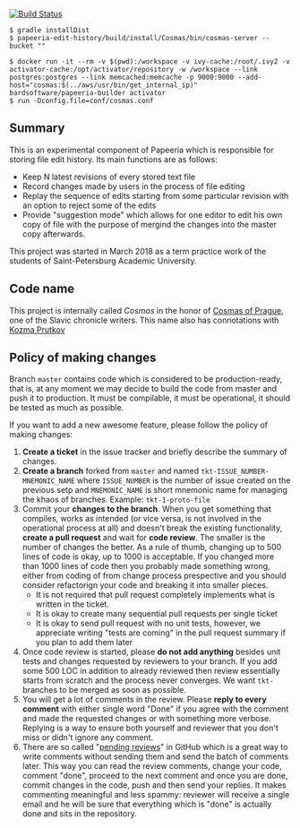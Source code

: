 [![Build Status](https://travis-ci.org/bardsoftware/papeeria-edit-history.svg?branch=master)](https://travis-ci.org/bardsoftware/papeeria-edit-history)

```
$ gradle installDist
$ papeeria-edit-history/build/install/Cosmas/bin/cosmas-server --bucket ""

$ docker run -it --rm -v $(pwd):/workspace -v ivy-cache:/root/.ivy2 -v activator-cache:/opt/activator/repository -w /workspace --link 
postgres:postgres --link memcached:memcache -p 9000:9000 --add-host="cosmas:$(../aws/usr/bin/get_internal_ip)" 
bardsoftware/papeeria-builder activator
$ run -Dconfig.file=conf/cosmas.conf
```

## Summary

This is an experimental component of Papeeria which is responsible for storing file edit history. Its main functions are as follows:

* Keep N latest revisions of every stored text file 
* Record changes made by users in the process of file editing
* Replay the sequence of edits starting from some particular revision with an option to reject some of the edits
* Provide "suggestion mode" which allows for one editor to edit his own copy of file with the purpose of mergind the changes into the master copy afterwards.

This project was started in March 2018 as a term practice work of the students of Saint-Petersburg Academic University.

## Code name

This project is internally called _Cosmas_ in the honor of [Cosmas of Prague](https://en.wikipedia.org/wiki/Cosmas_of_Prague), one of the Slavic chronicle writers. This name also has connotations with [Kozma Prutkov](https://ru.wikipedia.org/wiki/%D0%9A%D0%BE%D0%B7%D1%8C%D0%BC%D0%B0_%D0%9F%D1%80%D1%83%D1%82%D0%BA%D0%BE%D0%B2)

## Policy of making changes

Branch `master` contains code which is considered to be production-ready, that is, at any moment we may decide to build the code from master and push it to production. It must be compilable, it must be operational, it should be tested as much as possible.

If you want to add a new awesome feature, please follow the policy of making changes:

1. **Create a ticket** in the issue tracker and briefly describe the summary of changes.
1. **Create a branch** forked from `master` and named `tkt-ISSUE_NUMBER-MNEMONIC_NAME` where `ISSUE_NUMBER` is the number of issue created on the previous setp and `MNEMONIC_NAME` is short mnemonic name for managing the khaos of branches. Example: `tkt-1-proto-file`
1. Commit your **changes to the branch**. When you get something that compiles, works as intended (or vice versa, is not involved in the operational process at all) and doesn't break the existing functionality, **create a pull request** and wait for **code review**. The smaller is the number of changes the better. As a rule of thumb, changing up to 500 lines of code is okay, up to 1000 is acceptable. If you changed more than 1000 lines of code then you probably made something wrong, either from coding of from change process prespective and you should consider refactorign your code and breaking it into smaller pieces.
    * It is not required that pull request completely implements what is written in the ticket. 
    * It is okay to create many sequential pull requests per single ticket
    * It is okay to send pull request with no unit tests, however, we appreciate writing "tests are coming" in the pull request summary if you plan to add them later
1. Once code review is started, please **do not add anything** besides unit tests and changes requested by reviewers to your branch. If you add some 500 LOC in addition to already reviewed then review essentially starts from scratch and the process never converges. We want `tkt-` branches to be merged as soon as possible.
1. You will get a lot of comments in the review. Please **reply to every comment** with either single word "Done" if you agree with the comment and made the requested changes or with something more verbose. Replying is a way to ensure both yourself and reviewer that you don't miss or didn't ignore any comment.
1. There are so called "[pending reviews](https://help.github.com/articles/reviewing-proposed-changes-in-a-pull-request/)" in GitHub which is a great way to write comments without sending them and send the batch of comments later. This way you can read the review comments, change your code, comment "done", proceed to the next comment and once you are done, commit changes in the code, push and then send your replies. It makes commenting meaningful and less spammy: reviewer will receive a single email and he will be sure that everything which is "done" is actually done and sits in the repository.
